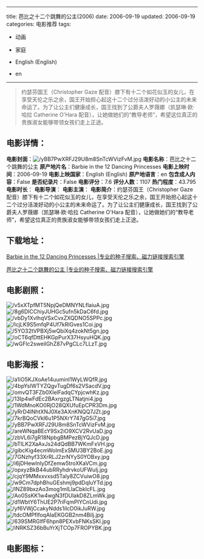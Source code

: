 
---
title: 芭比之十二个跳舞的公主(2006)
date: 2006-09-19
updated: 2006-09-19
categories: 电影推荐
tags:
- 动画
- 家庭

- English (English)
- en
---


> 约瑟芬国王（Christopher Gaze 配音）膝下有十二个如花似玉的女儿，在享受天伦之乐之余，国王开始担心起这十二个过分活泼好动的小公主的未来命运了。为了让公主们健康成长，国王找到了公爵夫人罗薇娜（凯瑟琳·欧·哈拉 Catherine O'Hara 配音），让她做她们的“教导老师”，希望这位真正的贵族淑女能够带领女孩们走上正途。

## **电影详情**：

**电影封面**：<img src="https://image.tmdb.org/t/p/w200/yBB7PwXRFJ29U8m8SnTcWVizFvM.jpg" alt="/yBB7PwXRFJ29U8m8SnTcWVizFvM.jpg" title="/yBB7PwXRFJ29U8m8SnTcWVizFvM.jpg">
**电影名称**：芭比之十二个跳舞的公主
**原产地片名**：Barbie in the 12 Dancing Princesses
**电影上映时间**：2006-09-19
**电影上映国家**：English (English)
**原产地语言**：en
**包含成人内容**：False
**是否纪录片**：False
**电影评分**：7.6
**评分人数**：1107
**热门程度**：43.795
**电影时长**：
**电影导演**：
**电影主演**：
**电影简介**：约瑟芬国王（Christopher Gaze 配音）膝下有十二个如花似玉的女儿，在享受天伦之乐之余，国王开始担心起这十二个过分活泼好动的小公主的未来命运了。为了让公主们健康成长，国王找到了公爵夫人罗薇娜（凯瑟琳·欧·哈拉 Catherine O'Hara 配音），让她做她们的“教导老师”，希望这位真正的贵族淑女能够带领女孩们走上正途。

## **下载地址**：
[Barbie in the 12 Dancing Princesses |专业的种子搜索、磁力链接搜索引擎](https://movie.amd794.com:2083/?search=Barbie%20in%20the%2012%20Dancing%20Princesses&ordering=&mode=match_phrase&page_size=10&page=1)

[芭比之十二个跳舞的公主 |专业的种子搜索、磁力链接搜索引擎](https://movie.amd794.com:2083/?search=%E8%8A%AD%E6%AF%94%E4%B9%8B%E5%8D%81%E4%BA%8C%E4%B8%AA%E8%B7%B3%E8%88%9E%E7%9A%84%E5%85%AC%E4%B8%BB&ordering=&mode=match_phrase&page_size=10&page=1)
 

## **电影剧照**：
<img src="https://image.tmdb.org/t/p/original/v5xXTpfMT5NpjQeDMNYNLflaiuA.jpg" alt="/v5xXTpfMT5NpjQeDMNYNLflaiuA.jpg" title="/v5xXTpfMT5NpjQeDMNYNLflaiuA.jpg"><img src="https://image.tmdb.org/t/p/original/8g6DICChiyJUHGc5ufn5kDaC6fd.jpg" alt="/8g6DICChiyJUHGc5ufn5kDaC6fd.jpg" title="/8g6DICChiyJUHGc5ufn5kDaC6fd.jpg"><img src="https://image.tmdb.org/t/p/original/vbDy1XvlhqVSxCvxZXQDNO5SPPc.jpg" alt="/vbDy1XvlhqVSxCvxZXQDNO5SPPc.jpg" title="/vbDy1XvlhqVSxCvxZXQDNO5SPPc.jpg"><img src="https://image.tmdb.org/t/p/original/lcjLK9S5mfqP4Uf7kRIGves1Coi.jpg" alt="/lcjLK9S5mfqP4Uf7kRIGves1Coi.jpg" title="/lcjLK9S5mfqP4Uf7kRIGves1Coi.jpg"><img src="https://image.tmdb.org/t/p/original/5YO32tVPBXj5wQbiXq4zokNt5gn.jpg" alt="/5YO32tVPBXj5wQbiXq4zokNt5gn.jpg" title="/5YO32tVPBXj5wQbiXq4zokNt5gn.jpg"><img src="https://image.tmdb.org/t/p/original/oCT6qfDttEHKGpPurX37HsyuHQK.jpg" alt="/oCT6qfDttEHKGpPurX37HsyuHQK.jpg" title="/oCT6qfDttEHKGpPurX37HsyuHQK.jpg"><img src="https://image.tmdb.org/t/p/original/wGFlc2sweilGhZ87vPgCLc7LLzT.jpg" alt="/wGFlc2sweilGhZ87vPgCLc7LLzT.jpg" title="/wGFlc2sweilGhZ87vPgCLc7LLzT.jpg">

## **电影海报**：
<img src="https://image.tmdb.org/t/p/original/a1iO5KJXoAe14uuminl1WyLWQfR.jpg" alt="/a1iO5KJXoAe14uuminl1WyLWQfR.jpg" title="/a1iO5KJXoAe14uuminl1WyLWQfR.jpg"><img src="https://image.tmdb.org/t/p/original/4bpYsIWTYZQgvTugDf6s2VSacdV.jpg" alt="/4bpYsIWTYZQgvTugDf6s2VSacdV.jpg" title="/4bpYsIWTYZQgvTugDf6s2VSacdV.jpg"><img src="https://image.tmdb.org/t/p/original/omvQT3FZb0XIelFadqCYpjcwhKz.jpg" alt="/omvQT3FZb0XIelFadqCYpjcwhKz.jpg" title="/omvQT3FZb0XIelFadqCYpjcwhKz.jpg"><img src="https://image.tmdb.org/t/p/original/13Ip4wFdEc2BAxrgzgLTNatjni4.jpg" alt="/13Ip4wFdEc2BAxrgzgLTNatjni4.jpg" title="/13Ip4wFdEc2BAxrgzgLTNatjni4.jpg"><img src="https://image.tmdb.org/t/p/original/1WdMnoKO0RjO28QXUfuEpCPR3Dm.jpg" alt="/1WdMnoKO0RjO28QXUfuEpCPR3Dm.jpg" title="/1WdMnoKO0RjO28QXUfuEpCPR3Dm.jpg"><img src="https://image.tmdb.org/t/p/original/yRrD4lNhtXNJ0Xe3AXnKNQQ7JZt.jpg" alt="/yRrD4lNhtXNJ0Xe3AXnKNQQ7JZt.jpg" title="/yRrD4lNhtXNJ0Xe3AXnKNQQ7JZt.jpg"><img src="https://image.tmdb.org/t/p/original/7krBQoCVkl6u1P5NXrY747gG5i7.jpg" alt="/7krBQoCVkl6u1P5NXrY747gG5i7.jpg" title="/7krBQoCVkl6u1P5NXrY747gG5i7.jpg"><img src="https://image.tmdb.org/t/p/original/yBB7PwXRFJ29U8m8SnTcWVizFvM.jpg" alt="/yBB7PwXRFJ29U8m8SnTcWVizFvM.jpg" title="/yBB7PwXRFJ29U8m8SnTcWVizFvM.jpg"><img src="https://image.tmdb.org/t/p/original/areWNqaBEcY9Sx2iO9XCV2RvUaD.jpg" alt="/areWNqaBEcY9Sx2iO9XCV2RvUaD.jpg" title="/areWNqaBEcY9Sx2iO9XCV2RvUaD.jpg"><img src="https://image.tmdb.org/t/p/original/zbVL6i7gR18NpbgBMPezBjYQJcD.jpg" alt="/zbVL6i7gR18NpbgBMPezBjYQJcD.jpg" title="/zbVL6i7gR18NpbgBMPezBjYQJcD.jpg"><img src="https://image.tmdb.org/t/p/original/bTILK2XaAxJs24dQdBB7WKmFxVH.jpg" alt="/bTILK2XaAxJs24dQdBB7WKmFxVH.jpg" title="/bTILK2XaAxJs24dQdBB7WKmFxVH.jpg"><img src="https://image.tmdb.org/t/p/original/gibcKig4ecmWolmExSMU3BY2BoE.jpg" alt="/gibcKig4ecmWolmExSMU3BY2BoE.jpg" title="/gibcKig4ecmWolmExSMU3BY2BoE.jpg"><img src="https://image.tmdb.org/t/p/original/7GNzhyf33XrRLJ2zrNYyS0YOBxy.jpg" alt="/7GNzhyf33XrRLJ2zrNYyS0YOBxy.jpg" title="/7GNzhyf33XrRLJ2zrNYyS0YOBxy.jpg"><img src="https://image.tmdb.org/t/p/original/i6jDHewInIyDfZemw5troXKaVCm.jpg" alt="/i6jDHewInIyDfZemw5troXKaVCm.jpg" title="/i6jDHewInIyDfZemw5troXKaVCm.jpg"><img src="https://image.tmdb.org/t/p/original/opxyzBkB44ubRRyhdrvkoUFWuIj.jpg" alt="/opxyzBkB44ubRRyhdrvkoUFWuIj.jpg" title="/opxyzBkB44ubRRyhdrvkoUFWuIj.jpg"><img src="https://image.tmdb.org/t/p/original/cjqY9MMxxvxsd5Taly8ZCVuiwO8.jpg" alt="/cjqY9MMxxvxsd5Taly8ZCVuiwO8.jpg" title="/cjqY9MMxxvxsd5Taly8ZCVuiwO8.jpg"><img src="https://image.tmdb.org/t/p/original/w9Cm7dphBhuGEshmj9pdDqIuYTd.jpg" alt="/w9Cm7dphBhuGEshmj9pdDqIuYTd.jpg" title="/w9Cm7dphBhuGEshmj9pdDqIuYTd.jpg"><img src="https://image.tmdb.org/t/p/original/lNZ89bxzAo3mog1mILlaCbkIcFL.jpg" alt="/lNZ89bxzAo3mog1mILlaCbkIcFL.jpg" title="/lNZ89bxzAo3mog1mILlaCbkIcFL.jpg"><img src="https://image.tmdb.org/t/p/original/Ao0SsKK1w4wgN3fDUlakD8ZLmWk.jpg" alt="/Ao0SsKK1w4wgN3fDUlakD8ZLmWk.jpg" title="/Ao0SsKK1w4wgN3fDUlakD8ZLmWk.jpg"><img src="https://image.tmdb.org/t/p/original/d1WbtY6ThUE2P7riFqmPIYCnUdi.jpg" alt="/d1WbtY6ThUE2P7riFqmPIYCnUdi.jpg" title="/d1WbtY6ThUE2P7riFqmPIYCnUdi.jpg"><img src="https://image.tmdb.org/t/p/original/yf6VWjCcakyNdds1iIcD0ikJuRW.jpg" alt="/yf6VWjCcakyNdds1iIcD0ikJuRW.jpg" title="/yf6VWjCcakyNdds1iIcD0ikJuRW.jpg"><img src="https://image.tmdb.org/t/p/original/tdcOMPflfoqAIaEKGGB2nm4BiIj.jpg" alt="/tdcOMPflfoqAIaEKGGB2nm4BiIj.jpg" title="/tdcOMPflfoqAIaEKGGB2nm4BiIj.jpg"><img src="https://image.tmdb.org/t/p/original/639SMRGlfF6hpn8PEXvbFNKsSKI.jpg" alt="/639SMRGlfF6hpn8PEXvbFNKsSKI.jpg" title="/639SMRGlfF6hpn8PEXvbFNKsSKI.jpg"><img src="https://image.tmdb.org/t/p/original/iNRKSZ36bBuYrXjTCOp7FROPYBK.jpg" alt="/iNRKSZ36bBuYrXjTCOp7FROPYBK.jpg" title="/iNRKSZ36bBuYrXjTCOp7FROPYBK.jpg">

## **电影图标**：

